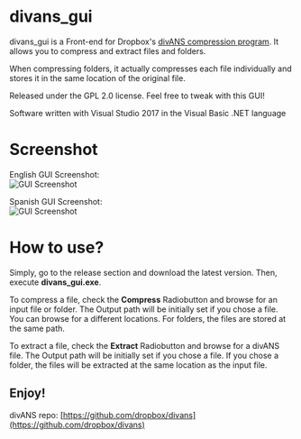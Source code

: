 # divans_gui

divans_gui is a Front-end for Dropbox's [divANS compression program](https://github.com/dropbox/divans). It allows you to compress and extract files and folders.

When compressing folders, it actually compresses each file individually and stores it in the same location of the original file.

Released under the GPL 2.0 license. Feel free to tweak with this GUI!

Software written with Visual Studio 2017 in the Visual Basic .NET language

# Screenshot

English GUI Screenshot:  
![GUI Screenshot](https://ipfs.steem.place/ipfs/QmfAVkAh8QT8DbTvz4kgdUszQ6iKik5KEotivK6wtPUUiK)

Spanish GUI Screenshot:  
![GUI Screenshot](https://ipfs.steem.place/ipfs/Qmdc8H6xkeTtW297s5b71RDvNBYMNcmk97JrXy7xAdmcjH)

# How to use?
Simply, go to the release section and download the latest version. Then, execute **divans_gui.exe**.

To compress a file, check the **Compress** Radiobutton and browse for an input file or folder. The Output path will be initially set if you chose a file. You can browse for a different locations. For folders, the files are stored at the same path.

To extract a file, check the **Extract** Radiobutton and browse for a divANS file. The Output path will be initially set if you chose a file. If you chose a folder, the files will be extracted at the same location as the input file.

Enjoy!
--------------------

divANS repo: [https://github.com/dropbox/divans](https://github.com/dropbox/divans)
